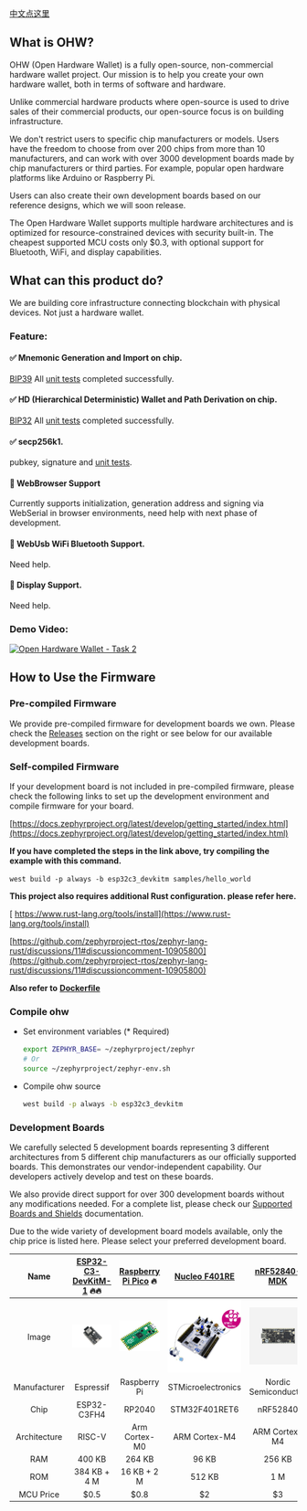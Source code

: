[中文点这里](./README_zh.md)

## What is OHW?

OHW (Open Hardware Wallet) is a fully open-source, non-commercial hardware wallet project. Our mission is to help you create your own hardware wallet, both in terms of software and hardware.

Unlike commercial hardware products where open-source is used to drive sales of their commercial products, our open-source focus is on building infrastructure.

We don't restrict users to specific chip manufacturers or models. Users have the freedom to choose from over 200 chips from more than 10 manufacturers, and can work with over 3000 development boards made by chip manufacturers or third parties. For example, popular open hardware platforms like Arduino or Raspberry Pi.

Users can also create their own development boards based on our reference designs, which we will soon release.

The Open Hardware Wallet supports multiple hardware architectures and is optimized for resource-constrained devices with security built-in. The cheapest supported MCU costs only $0.3, with optional support for Bluetooth, WiFi, and display capabilities.

## What can this product do?

We are building core infrastructure connecting blockchain with physical devices. Not just a hardware wallet.

### Feature:

#### ✅ Mnemonic Generation and Import on chip.

[BIP39](https://github.com/bitcoin/bips/blob/master/bip-0039.mediawiki) All [unit tests](https://github.com/butterfly-communtiy/ohw-lib-wallets/blob/main/src/mnemonic.rs) completed successfully.

#### ✅ HD (Hierarchical Deterministic) Wallet and Path Derivation on chip.

[BIP32](https://github.com/bitcoin/bips/blob/master/bip-0032.mediawiki) All [unit tests](https://github.com/butterfly-communtiy/ohw-lib-wallets/blob/main/src/wallets.rs) completed successfully.

#### ✅ secp256k1.

pubkey, signature and [unit tests](https://github.com/butterfly-communtiy/ohw-lib-wallets/blob/main/src/alg/crypto.rs).

#### 🚧 WebBrowser Support

Currently supports initialization, generation address and signing via WebSerial in browser environments, need help with next phase of development.

#### 🚧 WebUsb WiFi Bluetooth Support.

Need help.

#### 🚧 Display Support.

Need help.

### Demo Video:

[![Open Hardware Wallet - Task 2](https://res.cloudinary.com/marcomontalbano/image/upload/v1735636806/video_to_markdown/images/youtube--q8UIM43psh4-c05b58ac6eb4c4700831b2b3070cd403.jpg)](https://www.youtube.com/watch?v=q8UIM43psh4 "Open Hardware Wallet - Task 2")

## How to Use the Firmware

### Pre-compiled Firmware

  We provide pre-compiled firmware for development boards we own. Please check the [Releases](https://github.com/butterfly-communtiy/ohw-elf-firmware/releases) section on the right or see below for our available development boards.

### Self-compiled Firmware

  If your development board is not included in pre-compiled firmware, please check the following links to set up the development environment and compile firmware for your board.

  [https://docs.zephyrproject.org/latest/develop/getting_started/index.html](https://docs.zephyrproject.org/latest/develop/getting_started/index.html)

  **If you have completed the steps in the link above, try compiling the example with this command.**

  `west build -p always -b esp32c3_devkitm samples/hello_world`

 **This project also requires additional Rust configuration. please refer here.**

[  https://www.rust-lang.org/tools/install](https://www.rust-lang.org/tools/install)

  [https://github.com/zephyrproject-rtos/zephyr-lang-rust/discussions/11#discussioncomment-10905800](https://github.com/zephyrproject-rtos/zephyr-lang-rust/discussions/11#discussioncomment-10905800)

  **Also refer to** **[Dockerfile](./Dockerfile)**


### Compile ohw

* Set environment variables (* Required)

  ```bash
  export ZEPHYR_BASE= ~/zephyrproject/zephyr
  # Or
  source ~/zephyrproject/zephyr-env.sh
  ```

* Compile ohw source

  ```bash
  west build -p always -b esp32c3_devkitm
  ```

### Development Boards

We carefully selected 5 development boards representing 3 different architectures from 5 different chip manufacturers as our officially supported boards. This demonstrates our vendor-independent capability. Our developers actively develop and test on these boards.

We also provide direct support for over 300 development boards without any modifications needed. For a complete list, please check our [Supported Boards and Shields](https://docs.zephyrproject.org/latest/boards/index.html) documentation.

Due to the wide variety of development board models available, only the chip price is listed here. Please select your preferred development board.

|     Name     | [ESP32-C3-DevKitM-1](https://docs.zephyrproject.org/latest/boards/espressif/esp32c3_devkitm/doc/index.html) 🔥🔥 | [Raspberry Pi Pico](https://docs.zephyrproject.org/latest/boards/raspberrypi/rpi_pico/doc/index.html) 🔥 | [Nucleo F401RE](https://docs.zephyrproject.org/latest/boards/st/nucleo_f401re/doc/index.html) | [nRF52840-MDK](https://docs.zephyrproject.org/latest/boards/makerdiary/nrf52840_mdk/doc/index.html) | [NXP FRDM-K64F](https://docs.zephyrproject.org/latest/boards/nxp/frdm_k64f/doc/index.html) |
| :----------: | :-----------------------------------------------------------------------------------------------------------: | :---------------------------------------------------------------------------------------------------: | :----------------------------------------------------------------------------------------: | :----------------------------------------------------------------------------------------------: | :-------------------------------------------------------------------------------------: |
|    Image    |                    ![esp32-c3-devkitm](doc/image/board/esp32-c3-devkitm-1-v1-isometric.png)                    |                               ![rpi-pico](doc/image/board/pico-board.png)                               |                       ![stm32f401](doc/image/board/nucleo_f401re.jpg)                       |                        ![nrf52840-mdk](doc/image/board/mdk52840-cover.png)                        |                        ![frdm_k64f](doc/image/board/frdm_k64f.jpg)                        |
| Manufacturer |                                                   Espressif                                                   |                                             Raspberry Pi                                             |                                     STMicroelectronics                                     |                                       Nordic Semiconductor                                       |                                           NXP                                           |
|     Chip     |                                                  ESP32-C3FH4                                                  |                                                RP2040                                                |                                       STM32F401RET6                                       |                                             nRF52840                                             |                                     MK64FN1M0VLL12                                     |
| Architecture |                                                    RISC-V                                                    |                                             Arm Cortex-M0                                             |                                       ARM Cortex-M4                                       |                                          ARM Cortex-M4                                          |                                      ARM Cortex-M4                                      |
|     RAM     |                                                    400 KB                                                    |                                                264 KB                                                |                                           96 KB                                           |                                              256 KB                                              |                                         256 KB                                         |
|     ROM     |                                                 384 KB + 4 M                                                 |                                              16 KB + 2 M                                              |                                           512 KB                                           |                                               1 M                                               |                                           1 M                                           |
|  MCU Price  |                                                     \$0.5                                                     |                                                 \$0.8                                                 |                                            \$2                                            |                                               \$3                                               |                                          \$20                                          |
